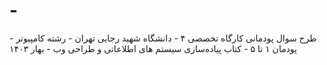 # -
طرح سوال پودمانی کارگاه تخصصی ۴ - دانشگاه شهید رجایی تهران - رشته کامپیوتر - پودمان ۱ تا ۵ - کتاب پیاده‌سازی سیستم های اطلاعاتی و طراحی وب - بهار ۱۴۰۳
